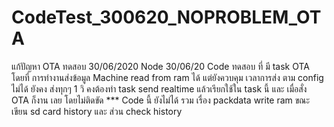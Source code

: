 # CodeTest_300620_NOPROBLEM_OTA
แก้ปัญหา OTA ทดสอบ 30/06/2020
Node 30/06/20
Code ทดสอบ ที่ มี task OTA โดยที่ การทำงานส่งข้อมูล Machine read from ram ได้ 
แต่ยังควบคุม เวลาการส่ง ตาม config ไม่ได้ ยังคง ส่งทุกๆ 1 วิ  คงต้องทำ task send realtime แล้วเรียกใช้ใน task นี้ 
และ เมื่อสั่ง OTA ก็งาน เลย โดยไม่ติดขัด 
*** Code นี้ ยังไม่ได้ รวม เรื่อง packdata write ram ขณะ เขียน sd card history 
     และ ส่วน check history 
